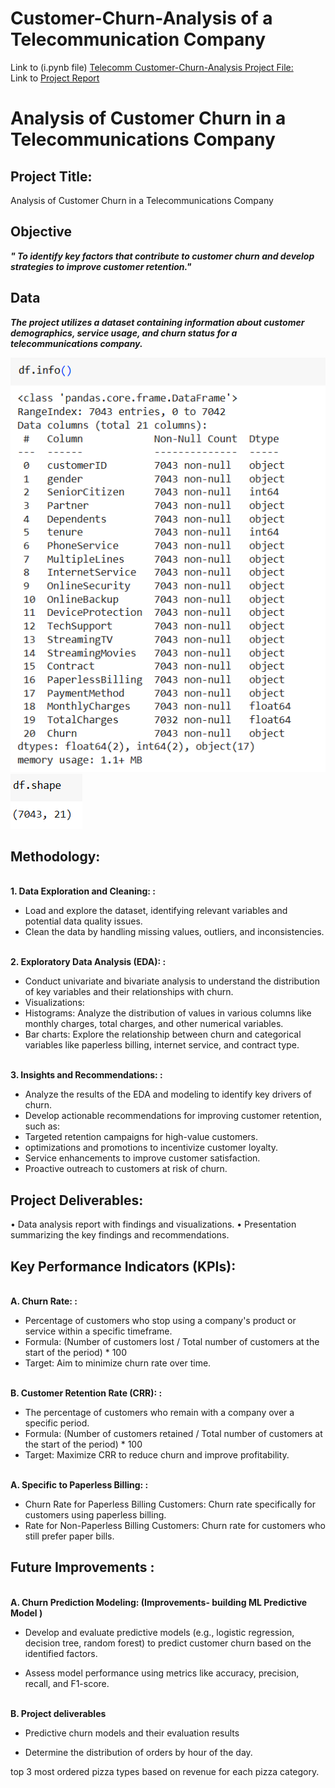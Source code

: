 # Customer-Churn-Analysis of a Telecommunication Company

Link to (i.pynb file) <a href="https://colab.research.google.com/drive/1rmcuJKS5YLlgjtRknHP6wlqjXln7EziW?usp=sharing">Telecomm Customer-Churn-Analysis Project File:</a>
<br>Link to <a href="https://colab.research.google.com/drive/1rmcuJKS5YLlgjtRknHP6wlqjXln7EziW?usp=sharing">Project Report</a></br>

# Analysis of Customer Churn in a Telecommunications Company

## **Project Title:**
Analysis of Customer Churn in a Telecommunications Company

## **Objective**
<b><i>" To identify key factors that contribute to customer churn and develop strategies to improve customer retention."</i></b>

## **Data**
<b><i> The project utilizes a dataset containing information about customer demographics, service usage, and churn status for a telecommunications company.</i></b>

![Alt text of the image]( https://github.com/Sparsh-Dwivedi/Customer-Churn-Analysis/blob/main/Report%20visualizations/Dataset%20info.png)
![Alt text of the image]( https://github.com/Sparsh-Dwivedi/Customer-Churn-Analysis/blob/main/Report%20visualizations/Dataset%20shape.png)

## **Methodology:**

<br><b>1. Data Exploration and Cleaning: :</b></br>
*	Load and explore the dataset, identifying relevant variables and potential data quality issues.
*	Clean the data by handling missing values, outliers, and inconsistencies.

<br><b>2. Exploratory Data Analysis (EDA): :</b></br>
*	Conduct univariate and bivariate analysis to understand the distribution of key variables and their relationships with churn.
*	Visualizations: 
*	Histograms: Analyze the distribution of values in various columns like monthly charges, total charges, and other numerical variables.
*	Bar charts: Explore the relationship between churn and categorical variables like paperless billing, internet service, and contract type.

<br><b>3.  Insights and Recommendations: :</b></br>
*	Analyze the results of the EDA and modeling to identify key drivers of churn.
*	Develop actionable recommendations for improving customer retention, such as: 
*	Targeted retention campaigns for high-value customers.
*	optimizations and promotions to incentivize customer loyalty.
*	Service enhancements to improve customer satisfaction.
*	Proactive outreach to customers at risk of churn.

## **Project Deliverables:**
•	Data analysis report with findings and visualizations.
•	Presentation summarizing the key findings and recommendations.

## **Key Performance Indicators (KPIs):**

<br><b>A. Churn Rate: :</b></br>
* Percentage of customers who stop using a company's product or service within a specific timeframe.
* Formula: (Number of customers lost / Total number of customers at the start of the period) * 100
*  Target: Aim to minimize churn rate over time.

<br><b>B. Customer Retention Rate (CRR): :</b></br>
* The percentage of customers who remain with a company over a specific period.
*	Formula: (Number of customers retained / Total number of customers at the start of the period) * 100
*	Target: Maximize CRR to reduce churn and improve profitability.

<br><b>A. Specific to Paperless Billing: :</b></br>
*	Churn Rate for Paperless Billing Customers: Churn rate specifically for customers using paperless billing.
*	Rate for Non-Paperless Billing Customers: Churn rate for customers who still prefer paper bills.

## **Future Improvements :**

<br><b>A. Churn Prediction Modeling: (Improvements- building ML Predictive Model )</br></b>

*	Develop and evaluate predictive models (e.g., logistic regression, decision tree, random forest) to predict customer churn based on the identified factors.

* Assess model performance using metrics like accuracy, precision, recall, and F1-score.

<br><b>B. Project deliverables</br></b>

*	Predictive churn models and their evaluation results

*	Determine the distribution of orders by hour of the day.

top 3 most ordered pizza types based on revenue for each pizza category.



